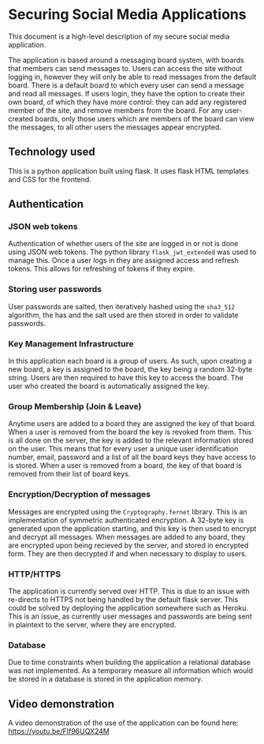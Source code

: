 # Securing Social Media Applications
This document is a high-level description of my secure social media application.

The application is based around a messaging board system, with boards that members can send messages to. Users can access the site without logging in, however they will only be able to read messages from the default board. There is a default board to which every user can send a message and read all messages. If users login, they have the option to create their own board, of which they have more control: they can add any registered member of the site, and remove members from the board. For any user-created boards, only those users which are members of the board can view the messages, to all other users the messages appear encrypted.

## Technology used
This is a python application built using flask. It uses flask HTML templates and CSS for the frontend. 

## Authentication
### JSON web tokens
Authentication of whether users of the site are logged in or not is done using JSON web tokens. The python library `flask_jwt_extended` was used to manage this. Once a user logs in they are assigned access and refresh tokens. This allows for refreshing of tokens if they expire.
### Storing user passwords
User passwords are salted, then iteratively hashed using the `sha3_512` algorithm, the has and the salt used are then stored in order to validate passwords.
### Key Management Infrastructure
In this application each board is a group of users. As such, upon creating a new board, a key is assigned to the board, the key being a random 32-byte string. Users are then required to have this key to access the board. The user who created the board is automatically assigned the key.
### Group Membership (Join & Leave)
Anytime users are added to a board they are assigned the key of that board. When a user is removed from the board the key is revoked from them. This is all done on the server, the key is added to the relevant information stored on the user. This means that for every user a unique user identification number, email, password and a list of all the board keys they have access to is stored. When a user is removed from a board, the key of that board is removed from their list of board keys.
### Encryption/Decryption of messages
Messages are encrypted using the `Cryptography.fernet` library. This is an implementation of symmetric authenticated encryption. A 32-byte key is generated upon the application starting, and this key is then used to encrypt and decrypt all messages. When messages are added to any board, they are encrypted upon being recieved by the server, and stored in encrypted form. They are then decrypted if and when necessary to display to users.
### HTTP/HTTPS
The application is currently served over HTTP. This is due to an issue with re-directs to HTTPS not being handled by the default flask server. This could be solved by deploying the application somewhere such as Heroku. This is an issue, as currently user messages and passwords are being sent in plaintext to the server, where they are encrypted. 
### Database
Due to time constraints when building the application a relational database was not implemented. As a temporary measure all information which would be stored in a database is stored in the application memory. 

## Video demonstration
A video demonstration of the use of the application can be found here: https://youtu.be/FIf96UQX24M
